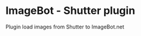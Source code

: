 ImageBot - Shutter plugin
=========================

Plugin load images from Shutter to ImageBot.net
